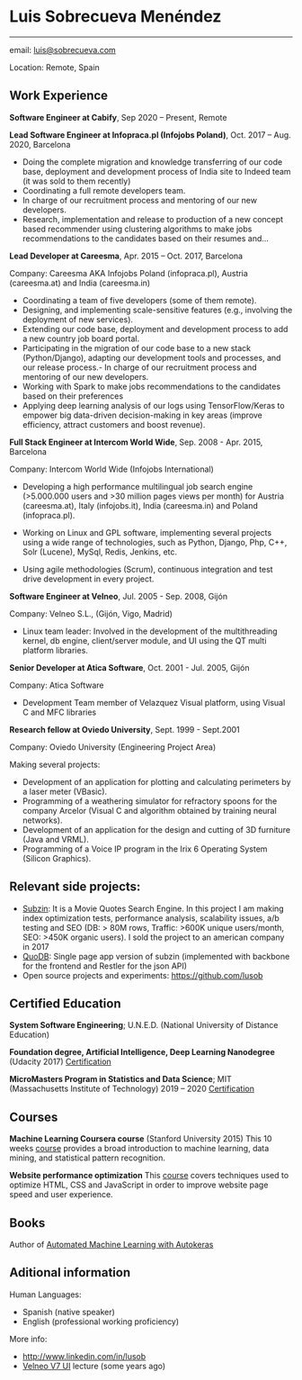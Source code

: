 Luis Sobrecueva Menéndez
============
-------------------        ----------------------------
email: luis@sobrecueva.com

Location: Remote, Spain 

Work Experience
----------

**Software Engineer at Cabify**, Sep 2020 – Present, Remote 


**Lead Software Engineer at Infopraca.pl (Infojobs Poland)**, Oct. 2017 – Aug. 2020, Barcelona 

* Doing the complete migration and knowledge transferring of our code base, deployment and development process of India site to Indeed team (it was sold to them recently)
* Coordinating a full remote developers team.
* In charge of our recruitment process and mentoring of our new developers.
* Research, implementation and release to production of a new concept based recommender using clustering algorithms to make jobs recommendations to the candidates based on their resumes and...


**Lead Developer at Careesma**, Apr. 2015 – Oct. 2017, Barcelona

 Company: Careesma AKA Infojobs Poland (infopraca.pl), Austria (careesma.at) and India (careesma.in)
 
* Coordinating a team of five developers (some of them remote).
* Designing, and implementing scale-sensitive features (e.g., involving the deployment of new
services).
* Extending our code base, deployment and development process to add a new country job board
portal.
* Participating in the migration of our code base to a new stack (Python/Django), adapting our
development tools and processes, and our release process.- In charge of our recruitment process
and mentoring of our new developers.
* Working with Spark to make jobs recommendations to the candidates based on their preferences
* Applying deep learning analysis of our logs using TensorFlow/Keras to empower big data-driven
decision-making in key areas (improve efficiency, attract customers and boost revenue).


**Full Stack Engineer at Intercom World Wide**, Sep. 2008 - Apr. 2015, Barcelona

Company: Intercom World Wide (Infojobs International)

* Developing a high performance multilingual job search engine (>5.000.000 users and >30 million
pages views per month) for Austria (careesma.at), Italy (infojobs.it), India (careesma.in) and
Poland (infopraca.pl).

* Working on Linux and GPL software, implementing several projects using a wide range of
technologies, such as Python, Django, Php, C++, Solr (Lucene), MySql, Redis, Jenkins, etc.

* Using agile methodologies (Scrum), continuous integration and test drive development in every
project.


**Software Engineer at Velneo**, Jul. 2005 - Sep. 2008, Gijón

Company: Velneo S.L., (Gijón, Vigo, Madrid)

* Linux team leader: Involved in the development of the multithreading kernel, db engine, client/server
module, and UI using the QT multi platform libraries.

**Senior Developer at Atica Software**, Oct. 2001 - Jul. 2005, Gijón

Company: Atica Software

* Development Team member of Velazquez Visual platform, using Visual C and MFC libraries

**Research fellow at ​Oviedo University**, Sept. 1999 - Sept.2001

Company: Oviedo University (Engineering Project Area)

Making several projects:

* Development of an application for plotting and calculating perimeters by a laser meter (VBasic).
* Programming of a weathering simulator for refractory spoons for the company Arcelor (Visual C
and algorithm obtained by training neural networks).
* Development of an application for the design and cutting of 3D furniture (Java and VRML).
* Programming of a Voice IP program in the Irix 6 Operating System (Silicon Graphics).

Relevant side projects:
--------------------

* [Subzin](http://www.subzin.com): It is a Movie Quotes Search Engine. In this project I am making index optimization tests, performance analysis, scalability issues, a/b testing and SEO (DB: > 80M rows, Traffic: >600K unique users/month, SEO: >450K organic users). I sold the project to an american company in 2017
* [QuoDB](http://quodb.com): Single page app version of subzin (implemented with backbone for the frontend and
Restler for the json API)
* Open source projects and experiments: https://github.com/lusob

Certified Education
------------------

**System Software Engineering**;  U.N.E.D. (National University of Distance Education)    

**Foundation degree, Artificial Intelligence, Deep Learning Nanodegree** (Udacity 2017) [Certification](https://drive.google.com/file/d/0B_8oa-AtnwcURGlIYS00bWVCTGc/view)

**MicroMasters Program in Statistics and Data Science**; MIT (Massachusetts Institute of Technology) 2019 – 2020 [Certification](https://courses.edx.org/certificates/a39e44e9077b4687b6fa6ff78d7f4350)

Courses
-------

**Machine Learning Coursera course** (Stanford University 2015)
This 10 weeks [course](https://www.coursera.org/learn/machine-learning) provides a broad introduction to machine learning, data mining, and statistical pattern recognition.

**Website performance optimization**
This [course](https://www.udacity.com/course/website-performance-optimization--ud884) covers techniques used to optimize HTML, CSS and JavaScript in order to improve website page speed and user experience.

Books
-----
Author of [Automated Machine Learning with Autokeras](https://www.amazon.com/Automated-Machine-Learning-AutoKeras-accessible/dp/1800567642)

Aditional information
----------------------------------------

Human Languages:

* Spanish (native speaker)
* English (professional working proficiency)

More info:
* http://www.linkedin.com/in/lusob
* [Velneo V7 UI](http://www.youtube.com/watch?v=yMQ4vsrAm5g) lecture (some years ago)
